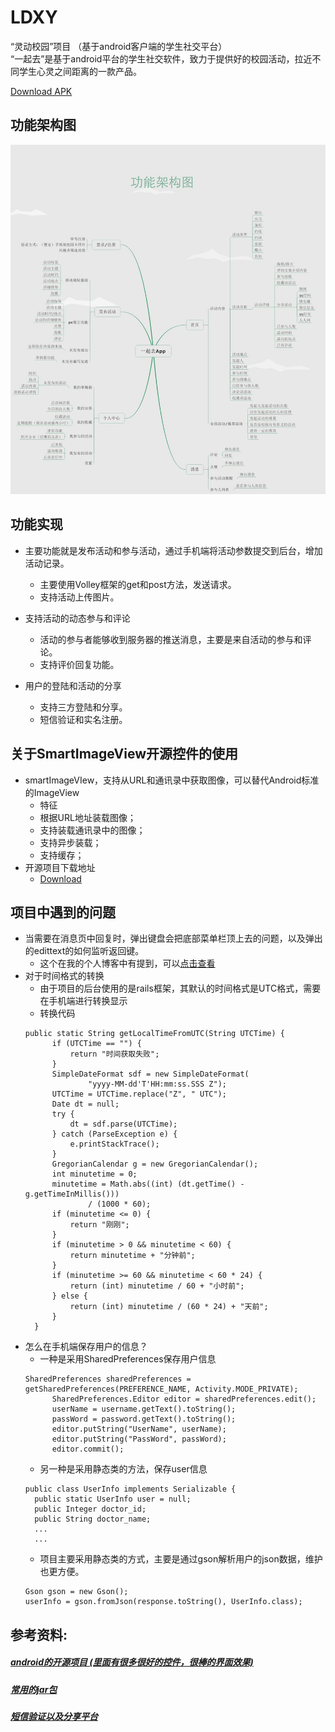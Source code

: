 # LDXY
“灵动校园”项目 （基于android客户端的学生社交平台）<br>
“一起去”是基于android平台的学生社交软件，致力于提供好的校园活动，拉近不同学生心灵之间距离的一款产品。<br>

[Download APK](https://github.com/sjaiwl/image_folder/blob/master/LDXY.apk)

## 功能架构图
![image](https://github.com/sjaiwl/image_folder/blob/master/LDXY/information.png)
## 功能实现
* 主要功能就是发布活动和参与活动，通过手机端将活动参数提交到后台，增加活动记录。
  * 主要使用Volley框架的get和post方法，发送请求。
  * 支持活动上传图片。

* 支持活动的动态参与和评论
  * 活动的参与者能够收到服务器的推送消息，主要是来自活动的参与和评论。
  * 支持评价回复功能。

* 用户的登陆和活动的分享
  * 支持三方登陆和分享。
  * 短信验证和实名注册。

## 关于SmartImageView开源控件的使用
* smartImageVIew，支持从URL和通讯录中获取图像，可以替代Android标准的ImageView
  * 特征
  * 根据URL地址装载图像；
  * 支持装载通讯录中的图像；
  * 支持异步装载；
  * 支持缓存；
* 开源项目下载地址 
  * [Download](https://github.com/loopj/android-smart-image-view)

## 项目中遇到的问题
* 当需要在消息页中回复时，弹出键盘会把底部菜单栏顶上去的问题，以及弹出的edittext的如何监听返回键。
  * 这个在我的个人博客中有提到，可以[点击查看](http://blog.csdn.net/wlaizff/article/details/42103197)
* 对于时间格式的转换
  * 由于项目的后台使用的是rails框架，其默认的时间格式是UTC格式，需要在手机端进行转换显示
  * 转换代码
  ```
  public static String getLocalTimeFromUTC(String UTCTime) {
		if (UTCTime == "") {
			return "时间获取失败";
		}
		SimpleDateFormat sdf = new SimpleDateFormat(
				"yyyy-MM-dd'T'HH:mm:ss.SSS Z");
		UTCTime = UTCTime.replace("Z", " UTC");
		Date dt = null;
		try {
			dt = sdf.parse(UTCTime);
		} catch (ParseException e) {
			e.printStackTrace();
		}
		GregorianCalendar g = new GregorianCalendar();
		int minutetime = 0;
		minutetime = Math.abs((int) (dt.getTime() - g.getTimeInMillis()))
				/ (1000 * 60);
		if (minutetime <= 0) {
			return "刚刚";
		}
		if (minutetime > 0 && minutetime < 60) {
			return minutetime + "分钟前";
		}
		if (minutetime >= 60 && minutetime < 60 * 24) {
			return (int) minutetime / 60 + "小时前";
		} else {
			return (int) minutetime / (60 * 24) + "天前";
		}
	}
  ```
* 怎么在手机端保存用户的信息？
  * 一种是采用SharedPreferences保存用户信息
  ```
  SharedPreferences sharedPreferences = getSharedPreferences(PREFERENCE_NAME, Activity.MODE_PRIVATE);
        SharedPreferences.Editor editor = sharedPreferences.edit();
        userName = username.getText().toString();
        passWord = password.getText().toString();
        editor.putString("UserName", userName);
        editor.putString("PassWord", passWord);
        editor.commit();
  ```
  * 另一种是采用静态类的方法，保存user信息
  ```
  public class UserInfo implements Serializable {
    public static UserInfo user = null;
    public Integer doctor_id;
    public String doctor_name;
    ...
    ...
    ```
  * 项目主要采用静态类的方式，主要是通过gson解析用户的json数据，维护也更方便。
  ```
  Gson gson = new Gson();
  userInfo = gson.fromJson(response.toString(), UserInfo.class);
  ```
## 参考资料:
##### [android的开源项目 (里面有很多很好的控件，很棒的界面效果)](https://github.com/Trinea/android-open-project)
##### [常用的jar包](https://github.com/sjaiwl/LDXY/tree/master/libs)
##### [短信验证以及分享平台](http://sms.mob.com/Download)

